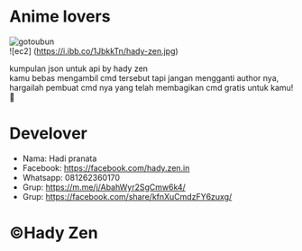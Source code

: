 # Anime lovers
![gotoubun](https://i.ibb.co/Mn82cxm/hady-zen.jpg) <br />
![ec2] (https://i.ibb.co/1JbkkTn/hady-zen.jpg) 

kumpulan json untuk api by hady zen <br />
kamu bebas mengambil cmd tersebut tapi jangan mengganti author nya, hargailah pembuat cmd nya yang telah membagikan cmd gratis untuk kamu! 🥀


# Develover
- Nama: Hadi pranata <br />
- Facebook: https://facebook.com/hady.zen.in <br />
- Whatsapp: 081262360170 <br />
- Grup: https://m.me/j/AbahWyr2SgCmw6k4/ <br />
- Grup: https://facebook.com/share/kfnXuCmdzFY6zuxg/ 

# ©Hady Zen 
